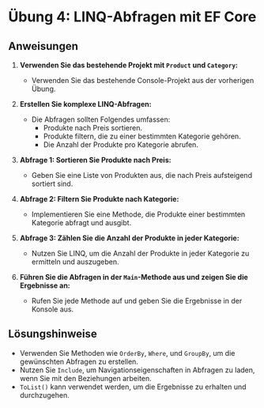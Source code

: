 # Übung 4: LINQ-Abfragen mit EF Core

## Anweisungen

1. **Verwenden Sie das bestehende Projekt mit `Product` und `Category`:**
   - Verwenden Sie das bestehende Console-Projekt aus der vorherigen Übung.

2. **Erstellen Sie komplexe LINQ-Abfragen:**
   - Die Abfragen sollten Folgendes umfassen:
     - Produkte nach Preis sortieren.
     - Produkte filtern, die zu einer bestimmten Kategorie gehören.
     - Die Anzahl der Produkte pro Kategorie abrufen.

3. **Abfrage 1: Sortieren Sie Produkte nach Preis:**
   - Geben Sie eine Liste von Produkten aus, die nach Preis aufsteigend sortiert sind.

4. **Abfrage 2: Filtern Sie Produkte nach Kategorie:**
   - Implementieren Sie eine Methode, die Produkte einer bestimmten Kategorie abfragt und ausgibt.

5. **Abfrage 3: Zählen Sie die Anzahl der Produkte in jeder Kategorie:**
   - Nutzen Sie LINQ, um die Anzahl der Produkte in jeder Kategorie zu ermitteln und auszugeben.

6. **Führen Sie die Abfragen in der `Main`-Methode aus und zeigen Sie die Ergebnisse an:**
   - Rufen Sie jede Methode auf und geben Sie die Ergebnisse in der Konsole aus.

## Lösungshinweise

- Verwenden Sie Methoden wie `OrderBy`, `Where`, und `GroupBy`, um die gewünschten Abfragen zu erstellen.
- Nutzen Sie `Include`, um Navigationseigenschaften in Abfragen zu laden, wenn Sie mit den Beziehungen arbeiten.
- `ToList()` kann verwendet werden, um die Ergebnisse zu erhalten und durchzugehen.